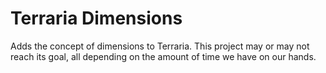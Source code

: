 # Terraria Dimensions
Adds the concept of dimensions to Terraria. This project may or may not reach its goal, all depending on the amount of time we have on our hands.

